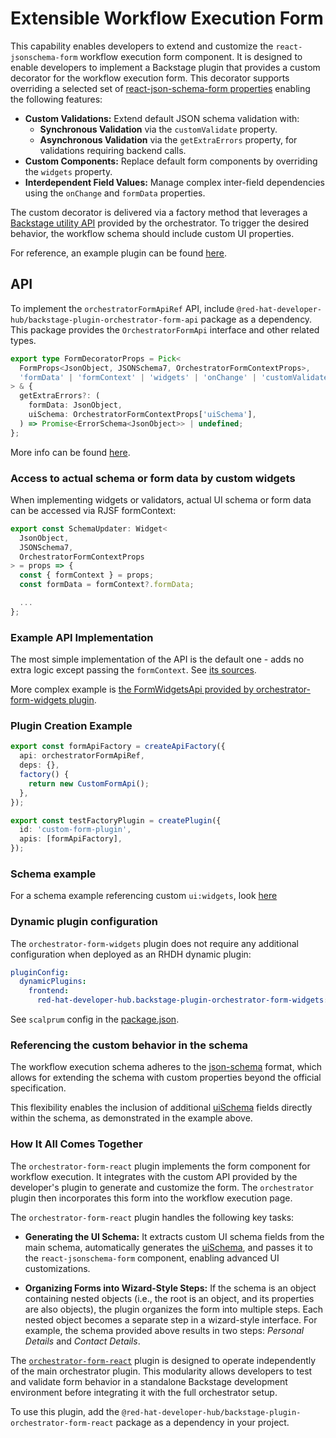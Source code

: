 # Extensible Workflow Execution Form

This capability enables developers to extend and customize the `react-jsonschema-form` workflow execution form component.
It is designed to enable developers to implement a Backstage plugin that provides a custom decorator for the workflow execution form.
This decorator supports overriding a selected set of [react-json-schema-form properties](https://rjsf-team.github.io/react-jsonschema-form/docs/api-reference/form-props) enabling the following features:

- **Custom Validations:** Extend default JSON schema validation with:
  - **Synchronous Validation** via the `customValidate` property.
  - **Asynchronous Validation** via the `getExtraErrors` property, for validations requiring backend calls.
- **Custom Components:** Replace default form components by overriding the `widgets` property.
- **Interdependent Field Values:** Manage complex inter-field dependencies using the `onChange` and `formData` properties.

The custom decorator is delivered via a factory method that leverages a [Backstage utility API](https://backstage.io/docs/api/utility-apis) provided by the orchestrator.
To trigger the desired behavior, the workflow schema should include custom UI properties.

For reference, an example plugin can be found [here](../plugins/orchestrator-form-widgets).

## API

To implement the `orchestratorFormApiRef` API, include `@red-hat-developer-hub/backstage-plugin-orchestrator-form-api` package as a dependency.
This package provides the `OrchestratorFormApi` interface and other related types.

```typescript
export type FormDecoratorProps = Pick<
  FormProps<JsonObject, JSONSchema7, OrchestratorFormContextProps>,
  'formData' | 'formContext' | 'widgets' | 'onChange' | 'customValidate'
> & {
  getExtraErrors?: (
    formData: JsonObject,
    uiSchema: OrchestratorFormContextProps['uiSchema'],
  ) => Promise<ErrorSchema<JsonObject>> | undefined;
};
```

More info can be found [here](../plugins/orchestrator-form-api/src/api.ts).

### Access to actual schema or form data by custom widgets

When implementing widgets or validators, actual UI schema or form data can be accessed via RJSF formContext:

```typescript
export const SchemaUpdater: Widget<
  JsonObject,
  JSONSchema7,
  OrchestratorFormContextProps
> = props => {
  const { formContext } = props;
  const formData = formContext?.formData;

  ...
};
```

### Example API Implementation

The most simple implementation of the API is the default one - adds no extra logic except passing the `formContext`.
See [its sources](../plugins/orchestrator-form-api/src/DefaultFormApi.tsx).

More complex example is [the FormWidgetsApi provided by orchestrator-form-widgets plugin](../plugins/orchestrator-form-widgets/src/FormWidgetsApi.tsx).

### Plugin Creation Example

```typescript
export const formApiFactory = createApiFactory({
  api: orchestratorFormApiRef,
  deps: {},
  factory() {
    return new CustomFormApi();
  },
});

export const testFactoryPlugin = createPlugin({
  id: 'custom-form-plugin',
  apis: [formApiFactory],
});
```

### Schema example

For a schema example referencing custom `ui:widgets`, look [here](https://github.com/rhdhorchestrator/backstage-orchestrator-workflows/blob/main/workflows/schemas/dynamic_schema__main-schema.json)

### Dynamic plugin configuration

The `orchestrator-form-widgets` plugin does not require any additional configuration when deployed as an RHDH dynamic plugin:

```yaml
pluginConfig:
  dynamicPlugins:
    frontend:
      red-hat-developer-hub.backstage-plugin-orchestrator-form-widgets: {}
```

See `scalprum` config in the [package.json](../plugins/orchestrator-form-widgets/package.json).

### Referencing the custom behavior in the schema

The workflow execution schema adheres to the [json-schema](https://json-schema.org/) format, which allows for extending the schema with custom properties beyond the official specification.

This flexibility enables the inclusion of additional [uiSchema](https://rjsf-team.github.io/react-jsonschema-form/docs/api-reference/uiSchema/) fields directly within the schema, as demonstrated in the example above.

### How It All Comes Together

The `orchestrator-form-react` plugin implements the form component for workflow execution.
It integrates with the custom API provided by the developer's plugin to generate and customize the form.
The `orchestrator` plugin then incorporates this form into the workflow execution page.

The `orchestrator-form-react` plugin handles the following key tasks:

- **Generating the UI Schema:** It extracts custom UI schema fields from the main schema, automatically generates the [uiSchema](https://rjsf-team.github.io/react-jsonschema-form/docs/api-reference/uiSchema/), and passes it to the `react-jsonschema-form` component, enabling advanced UI customizations.

- **Organizing Forms into Wizard-Style Steps:** If the schema is an object containing nested objects (i.e., the root is an object, and its properties are also objects), the plugin organizes the form into multiple steps. Each nested object becomes a separate step in a wizard-style interface. For example, the schema provided above results in two steps: _Personal Details_ and _Contact Details_.

The [`orchestrator-form-react`](../plugins/orchestrator-form-react) plugin is designed to operate independently of the main orchestrator plugin. This modularity allows developers to test and validate form behavior in a standalone Backstage development environment before integrating it with the full orchestrator setup.

To use this plugin, add the `@red-hat-developer-hub/backstage-plugin-orchestrator-form-react` package as a dependency in your project.

